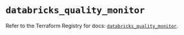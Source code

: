 # `databricks_quality_monitor`

Refer to the Terraform Registry for docs: [`databricks_quality_monitor`](https://registry.terraform.io/providers/databricks/databricks/1.66.0/docs/resources/quality_monitor).

